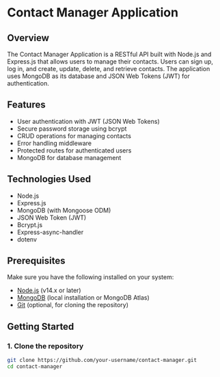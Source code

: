 # Contact Manager Application

## Overview

The Contact Manager Application is a RESTful API built with Node.js and Express.js that allows users to manage their contacts. Users can sign up, log in, and create, update, delete, and retrieve contacts. The application uses MongoDB as its database and JSON Web Tokens (JWT) for authentication.

## Features

- User authentication with JWT (JSON Web Tokens)
- Secure password storage using bcrypt
- CRUD operations for managing contacts
- Error handling middleware
- Protected routes for authenticated users
- MongoDB for database management

## Technologies Used

- Node.js
- Express.js
- MongoDB (with Mongoose ODM)
- JSON Web Token (JWT)
- Bcrypt.js
- Express-async-handler
- dotenv

## Prerequisites

Make sure you have the following installed on your system:

- [Node.js](https://nodejs.org/) (v14.x or later)
- [MongoDB](https://www.mongodb.com/) (local installation or MongoDB Atlas)
- [Git](https://git-scm.com/) (optional, for cloning the repository)

## Getting Started

### 1. Clone the repository

```bash
git clone https://github.com/your-username/contact-manager.git
cd contact-manager
